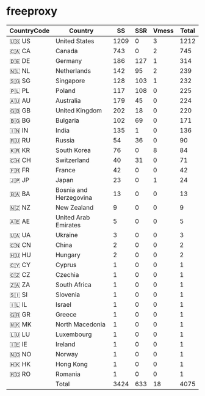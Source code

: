 # freeproxy

|CountryCode|Country|SS|SSR|Vmess|Total|
|  ----  | ----  |  ----  | ----  |  ----  | ----  |
|🇺🇸 US|United States|1209|0|3|1212|
|🇨🇦 CA|Canada|743|0|2|745|
|🇩🇪 DE|Germany|186|127|1|314|
|🇳🇱 NL|Netherlands|142|95|2|239|
|🇸🇬 SG|Singapore|128|103|1|232|
|🇵🇱 PL|Poland|117|108|0|225|
|🇦🇺 AU|Australia|179|45|0|224|
|🇬🇧 GB|United Kingdom|202|18|0|220|
|🇧🇬 BG|Bulgaria|102|69|0|171|
|🇮🇳 IN|India|135|1|0|136|
|🇷🇺 RU|Russia|54|36|0|90|
|🇰🇷 KR|South Korea|76|0|8|84|
|🇨🇭 CH|Switzerland|40|31|0|71|
|🇫🇷 FR|France|42|0|0|42|
|🇯🇵 JP|Japan|23|0|1|24|
|🇧🇦 BA|Bosnia and Herzegovina|13|0|0|13|
|🇳🇿 NZ|New Zealand|9|0|0|9|
|🇦🇪 AE|United Arab Emirates|5|0|0|5|
|🇺🇦 UA|Ukraine|3|0|0|3|
|🇨🇳 CN|China|2|0|0|2|
|🇭🇺 HU|Hungary|2|0|0|2|
|🇨🇾 CY|Cyprus|1|0|0|1|
|🇨🇿 CZ|Czechia|1|0|0|1|
|🇿🇦 ZA|South Africa|1|0|0|1|
|🇸🇮 SI|Slovenia|1|0|0|1|
|🇮🇱 IL|Israel|1|0|0|1|
|🇬🇷 GR|Greece|1|0|0|1|
|🇲🇰 MK|North Macedonia|1|0|0|1|
|🇱🇺 LU|Luxembourg|1|0|0|1|
|🇮🇪 IE|Ireland|1|0|0|1|
|🇳🇴 NO|Norway|1|0|0|1|
|🇭🇰 HK|Hong Kong|1|0|0|1|
|🇷🇴 RO|Romania|1|0|0|1|
||Total|3424|633|18|4075|
